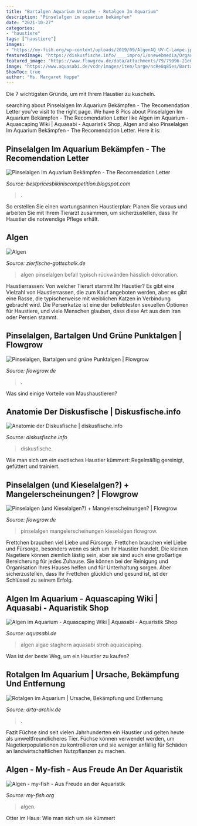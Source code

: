 ```yaml
---
title: "Bartalgen Aquarium Ursache - Rotalgen Im Aquarium"
description: "Pinselalgen im aquarium bekämpfen"
date: "2021-10-27"
categories:
- "haustiere"
tags: ["haustiere"]
images:
- "https://my-fish.org/wp-content/uploads/2019/09/AlgenAQ_UV-C-Lampe.jpg"
featuredImage: "https://diskusfische.info/____impro/1/onewebmedia/Organe.jpg?etag=&quot;325c0-5c3b0996&quot;&amp;sourceContentType=image%2Fjpeg&amp;quality=85"
featured_image: "https://www.flowgrow.de/data/attachments/79/79096-21e042ce4c5dde2800f3cd20d61b5f55.jpg"
image: "https://www.aquasabi.de/vcdn/images/item/large/ncRe8q85es/Bartalgen#1.jpg"
ShowToc: true
author: "Ms. Margaret Hoppe"
---
```



Die 7 wichtigsten Gründe, um mit Ihrem Haustier zu kuscheln.

	

		
searching about Pinselalgen Im Aquarium Bekämpfen - The Recomendation Letter you've visit to the right page. We have 8 Pics about Pinselalgen Im Aquarium Bekämpfen - The Recomendation Letter like Algen im Aquarium - Aquascaping Wiki | Aquasabi - Aquaristik Shop, Algen and also Pinselalgen Im Aquarium Bekämpfen - The Recomendation Letter. Here it is:
		
    
## Pinselalgen Im Aquarium Bekämpfen - The Recomendation Letter

<img loading=lazy src="https://www.drta-archiv.de/picsdrta01/pinselalgen06.jpg" onerror="this.onerror=null;this.src='https://tse4.mm.bing.net/th?id=OIP.W_pRDjSXF_tSKaSNDpLm6QHaFj&amp;pid=15.1';" alt="Pinselalgen Im Aquarium Bekämpfen - The Recomendation Letter">

_Source: bestpricesbikiniscompetition.blogspot.com_

>. 

	

So erstellen Sie einen wartungsarmen Haustierplan: Planen Sie voraus und arbeiten Sie mit Ihrem Tierarzt zusammen, um sicherzustellen, dass Ihr Haustier die notwendige Pflege erhält.

    
## Algen

<img loading=lazy src="http://www.zierfische-gottschalk.de/sortiment/suesswasser/Algen/pinsel3.jpg" onerror="this.onerror=null;this.src='https://tse1.mm.bing.net/th?id=OIP.PL5mWExNdBPnHEUq1jEwKQHaG6&amp;pid=15.1';" alt="Algen">

_Source: zierfische-gottschalk.de_

>algen pinselalgen befall typisch rückwänden hässlich dekoration. 

	

Haustierrassen: Von welcher Tierart stammt Ihr Haustier?
Es gibt eine Vielzahl von Haustierrassen, die zum Kauf angeboten werden, aber es gibt eine Rasse, die typischerweise mit weiblichen Katzen in Verbindung gebracht wird. Die Perserkatze ist eine der beliebtesten sexuellen Optionen für Haustiere, und viele Menschen glauben, dass diese Art aus dem Iran oder Persien stammt.

    
## Pinselalgen, Bartalgen Und Grüne Punktalgen | Flowgrow

<img loading=lazy src="https://www.flowgrow.de/data/attachments/79/79096-21e042ce4c5dde2800f3cd20d61b5f55.jpg" onerror="this.onerror=null;this.src='https://tse3.mm.bing.net/th?id=OIP.DvAJ2WZ4XqMlBODMchaRBgAAAA&amp;pid=15.1';" alt="Pinselalgen, Bartalgen und grüne Punktalgen | Flowgrow">

_Source: flowgrow.de_

>. 

	

Was sind einige Vorteile von Maushaustieren?

    
## Anatomie Der Diskusfische | Diskusfische.info

<img loading=lazy src="https://diskusfische.info/____impro/1/onewebmedia/Organe.jpg?etag=&quot;325c0-5c3b0996&quot;&amp;sourceContentType=image%2Fjpeg&amp;quality=85" onerror="this.onerror=null;this.src='https://tse2.mm.bing.net/th?id=OIP.r2Jf3ezhO0iNJwRaFbePVwAAAA&amp;pid=15.1';" alt="Anatomie der Diskusfische | diskusfische.info">

_Source: diskusfische.info_

>diskusfische. 

	

Wie man sich um ein exotisches Haustier kümmert: Regelmäßig gereinigt, gefüttert und trainiert.

    
## Pinselalgen (und Kieselalgen?) + Mangelerscheinungen? | Flowgrow

<img loading=lazy src="https://www.flowgrow.de/media/img-9111.34749/full?d=1494703536" onerror="this.onerror=null;this.src='https://tse3.mm.bing.net/th?id=OIP.Oak_Kcp3lNu4H9kFsXSwqwHaE7&amp;pid=15.1';" alt="Pinselalgen (und Kieselalgen?) + Mangelerscheinungen? | Flowgrow">

_Source: flowgrow.de_

>pinselalgen mangelerscheinungen kieselalgen flowgrow. 

	

Frettchen brauchen viel Liebe und Fürsorge.
Frettchen brauchen viel Liebe und Fürsorge, besonders wenn es sich um Ihr Haustier handelt. Die kleinen Nagetiere können ziemlich lästig sein, aber sie sind auch eine großartige Bereicherung für jedes Zuhause. Sie können bei der Reinigung und Organisation Ihres Hauses helfen und für Unterhaltung sorgen. Aber sicherzustellen, dass Ihr Frettchen glücklich und gesund ist, ist der Schlüssel zu seinem Erfolg.

    
## Algen Im Aquarium - Aquascaping Wiki | Aquasabi - Aquaristik Shop

<img loading=lazy src="https://www.aquasabi.de/vcdn/images/item/large/ncRe8q85es/Bartalgen#1.jpg" onerror="this.onerror=null;this.src='https://tse3.mm.bing.net/th?id=OIP.LN2Avr7VMFwR-Gq0x8EH_gHaGG&amp;pid=15.1';" alt="Algen im Aquarium - Aquascaping Wiki | Aquasabi - Aquaristik Shop">

_Source: aquasabi.de_

>algen algae staghorn aquasabi stroh aquascaping. 

	

Was ist der beste Weg, um ein Haustier zu kaufen?

    
## Rotalgen Im Aquarium | Ursache, Bekämpfung Und Entfernung

<img loading=lazy src="https://www.drta-archiv.de/picsdrta01/pinselalgen05.jpg" onerror="this.onerror=null;this.src='https://tse1.mm.bing.net/th?id=OIP.-tmF5PX0opZD77NFLdmiGwHaHa&amp;pid=15.1';" alt="Rotalgen im Aquarium | Ursache, Bekämpfung und Entfernung">

_Source: drta-archiv.de_

>. 

	

Fazit
Füchse sind seit vielen Jahrhunderten ein Haustier und gelten heute als umweltfreundlicheres Tier. Füchse können verwendet werden, um Nagetierpopulationen zu kontrollieren und sie weniger anfällig für Schäden an landwirtschaftlichen Nutzpflanzen zu machen.

    
## Algen - My-fish - Aus Freude An Der Aquaristik

<img loading=lazy src="https://my-fish.org/wp-content/uploads/2019/09/AlgenAQ_UV-C-Lampe.jpg" onerror="this.onerror=null;this.src='https://tse1.mm.bing.net/th?id=OIP.omPgbZ3cYrhIGjoOrOTE1QHaDN&amp;pid=15.1';" alt="Algen - my-fish - Aus Freude an der Aquaristik">

_Source: my-fish.org_

>algen. 

	

Otter im Haus: Wie man sich um sie kümmert

